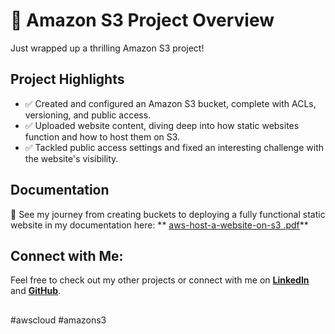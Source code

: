 # 🚀 Amazon S3 Project Overview

Just wrapped up a thrilling Amazon S3 project!

## Project Highlights
- ✅ Created and configured an Amazon S3 bucket, complete with ACLs, versioning, and public access.
- ✅ Uploaded website content, diving deep into how static websites function and how to host them on S3.
- ✅ Tackled public access settings and fixed an interesting challenge with the website's visibility.

## Documentation
📸 See my journey from creating buckets to deploying a fully functional static website in my documentation here: ** 
[aws-host-a-website-on-s3 .pdf](https://github.com/user-attachments/files/20852907/aws-host-a-website-on-s3.pdf)** 


## Connect with Me:
Feel free to check out my other projects or connect with me on **[LinkedIn](https://www.linkedin.com/in/mahesh-patil0555/)** and **[GitHub](https://github.com/Mahesh7880)**.

##
#awscloud #amazons3

